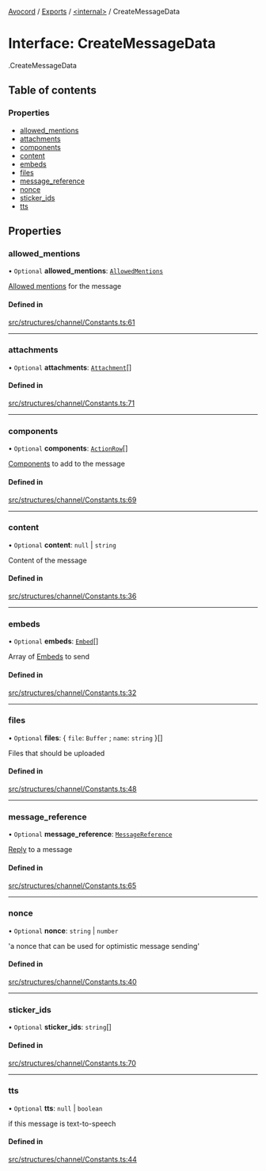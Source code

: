 [Avocord](../README.md) / [Exports](../modules.md) / [<internal\>](../modules/internal_.md) / CreateMessageData

# Interface: CreateMessageData

[<internal>](../modules/internal_.md).CreateMessageData

## Table of contents

### Properties

- [allowed\_mentions](internal_.CreateMessageData.md#allowed_mentions)
- [attachments](internal_.CreateMessageData.md#attachments)
- [components](internal_.CreateMessageData.md#components)
- [content](internal_.CreateMessageData.md#content)
- [embeds](internal_.CreateMessageData.md#embeds)
- [files](internal_.CreateMessageData.md#files)
- [message\_reference](internal_.CreateMessageData.md#message_reference)
- [nonce](internal_.CreateMessageData.md#nonce)
- [sticker\_ids](internal_.CreateMessageData.md#sticker_ids)
- [tts](internal_.CreateMessageData.md#tts)

## Properties

### allowed\_mentions

• `Optional` **allowed\_mentions**: [`AllowedMentions`](../modules/internal_.md#allowedmentions)

[Allowed mentions](https://discord.com/developers/docs/resources/channel#allowed-mentions-object) for the message

#### Defined in

[src/structures/channel/Constants.ts:61](https://github.com/avocord/disonejs/blob/0170c9a/src/structures/channel/Constants.ts#L61)

___

### attachments

• `Optional` **attachments**: [`Attachment`](../modules/internal_.md#attachment-1)[]

#### Defined in

[src/structures/channel/Constants.ts:71](https://github.com/avocord/disonejs/blob/0170c9a/src/structures/channel/Constants.ts#L71)

___

### components

• `Optional` **components**: [`ActionRow`](../modules/internal_.md#actionrow-1)[]

[Components](https://discord.com/developers/docs/interactions/message-components#component-object) to add to the message

#### Defined in

[src/structures/channel/Constants.ts:69](https://github.com/avocord/disonejs/blob/0170c9a/src/structures/channel/Constants.ts#L69)

___

### content

• `Optional` **content**: ``null`` \| `string`

Content of the message

#### Defined in

[src/structures/channel/Constants.ts:36](https://github.com/avocord/disonejs/blob/0170c9a/src/structures/channel/Constants.ts#L36)

___

### embeds

• `Optional` **embeds**: [`Embed`](../modules/internal_.md#embed)[]

Array of [Embeds](https://discord.com/developers/docs/resources/channel#embed-object) to send

#### Defined in

[src/structures/channel/Constants.ts:32](https://github.com/avocord/disonejs/blob/0170c9a/src/structures/channel/Constants.ts#L32)

___

### files

• `Optional` **files**: { `file`: `Buffer` ; `name`: `string`  }[]

Files that should be uploaded

#### Defined in

[src/structures/channel/Constants.ts:48](https://github.com/avocord/disonejs/blob/0170c9a/src/structures/channel/Constants.ts#L48)

___

### message\_reference

• `Optional` **message\_reference**: [`MessageReference`](../modules/internal_.md#messagereference)

[Reply](https://discord.com/developers/docs/resources/channel#message-reference-object-message-reference-structure) to a message

#### Defined in

[src/structures/channel/Constants.ts:65](https://github.com/avocord/disonejs/blob/0170c9a/src/structures/channel/Constants.ts#L65)

___

### nonce

• `Optional` **nonce**: `string` \| `number`

'a nonce that can be used for optimistic message sending'

#### Defined in

[src/structures/channel/Constants.ts:40](https://github.com/avocord/disonejs/blob/0170c9a/src/structures/channel/Constants.ts#L40)

___

### sticker\_ids

• `Optional` **sticker\_ids**: `string`[]

#### Defined in

[src/structures/channel/Constants.ts:70](https://github.com/avocord/disonejs/blob/0170c9a/src/structures/channel/Constants.ts#L70)

___

### tts

• `Optional` **tts**: ``null`` \| `boolean`

if this message is text-to-speech

#### Defined in

[src/structures/channel/Constants.ts:44](https://github.com/avocord/disonejs/blob/0170c9a/src/structures/channel/Constants.ts#L44)
